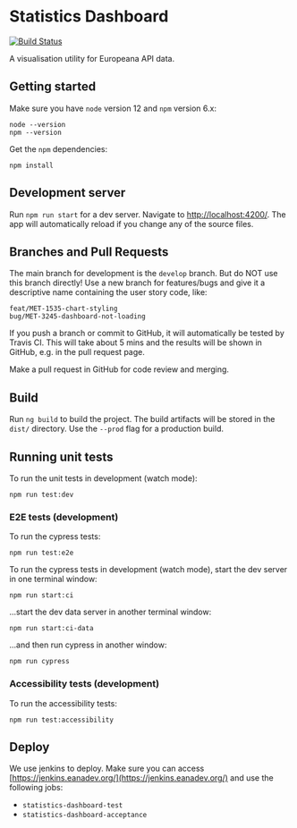 # Statistics Dashboard

[![Build Status](https://travis-ci.org/europeana/statistics-dashboard.svg?branch=develop)](https://travis-ci.org/europeana/statistics-dashboard)

A visualisation utility for Europeana API data.

## Getting started

Make sure you have `node` version 12 and `npm` version 6.x:

    node --version
    npm --version

Get the `npm` dependencies:

    npm install

## Development server

Run `npm run start` for a dev server. Navigate to [http://localhost:4200/](http://localhost:4200/). The app will automatically reload if you change any of the source files.

## Branches and Pull Requests

The main branch for development is the `develop` branch. But do NOT use this branch directly! Use a new branch for features/bugs and give it a descriptive name containing the user story code, like:

    feat/MET-1535-chart-styling
    bug/MET-3245-dashboard-not-loading

If you push a branch or commit to GitHub, it will automatically be tested by Travis CI. This will take about 5 mins and the results will be shown in GitHub, e.g. in the pull request page.

Make a pull request in GitHub for code review and merging.

## Build

Run `ng build` to build the project. The build artifacts will be stored in the `dist/` directory. Use the `--prod` flag for a production build.

## Running unit tests

To run the unit tests in development (watch mode):

    npm run test:dev


### E2E tests (development)

To run the cypress tests:

    npm run test:e2e


To run the cypress tests in development (watch mode), start the dev server in one terminal window:

    npm run start:ci

...start the dev data server in another terminal window:

    npm run start:ci-data

...and then run cypress in another window:

    npm run cypress

### Accessibility tests (development)

To run the accessibility tests:

    npm run test:accessibility

## Deploy

We use jenkins to deploy. Make sure you can access [https://jenkins.eanadev.org/](https://jenkins.eanadev.org/) and use the following jobs:

- `statistics-dashboard-test`
- `statistics-dashboard-acceptance`
